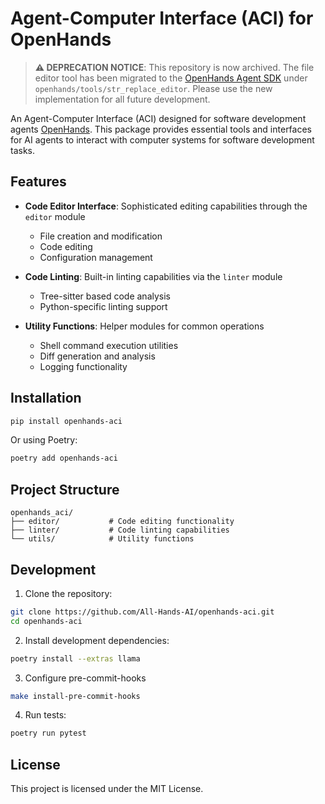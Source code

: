 # Agent-Computer Interface (ACI) for OpenHands

> **⚠️ DEPRECATION NOTICE**: This repository is now archived. The file editor tool has been migrated to the [OpenHands Agent SDK](https://github.com/All-Hands-AI/agent-sdk) under `openhands/tools/str_replace_editor`. Please use the new implementation for all future development.


An Agent-Computer Interface (ACI) designed for software development agents [OpenHands](https://github.com/All-Hands-AI/OpenHands). This package provides essential tools and interfaces for AI agents to interact with computer systems for software development tasks.

## Features

- **Code Editor Interface**: Sophisticated editing capabilities through the `editor` module
  - File creation and modification
  - Code editing
  - Configuration management

- **Code Linting**: Built-in linting capabilities via the `linter` module
  - Tree-sitter based code analysis
  - Python-specific linting support

- **Utility Functions**: Helper modules for common operations
  - Shell command execution utilities
  - Diff generation and analysis
  - Logging functionality

## Installation

```bash
pip install openhands-aci
```

Or using Poetry:

```bash
poetry add openhands-aci
```

## Project Structure

```
openhands_aci/
├── editor/           # Code editing functionality
├── linter/           # Code linting capabilities
└── utils/            # Utility functions
```

## Development

1. Clone the repository:
```bash
git clone https://github.com/All-Hands-AI/openhands-aci.git
cd openhands-aci
```

2. Install development dependencies:
```bash
poetry install --extras llama
```

3. Configure pre-commit-hooks
```bash
make install-pre-commit-hooks
```

4. Run tests:
```bash
poetry run pytest
```

## License

This project is licensed under the MIT License.
